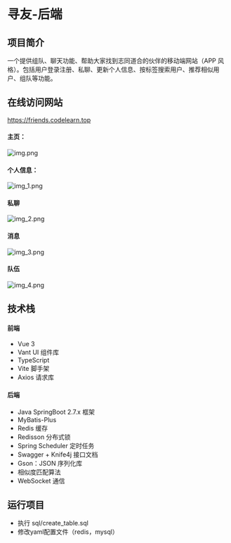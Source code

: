 # 寻友-后端

## 项目简介
一个提供组队、聊天功能、帮助大家找到志同道合的伙伴的移动端网站（APP 风格）。包括用户登录注册、私聊、更新个人信息、按标签搜索用户、推荐相似用户、组队等功能。

## 在线访问网站
https://friends.codelearn.top

#### 主页：
![img.png](img/img.png)
#### 个人信息：
![img_1.png](img/img_1.png)
#### 私聊
![img_2.png](img/img_2.png)
#### 消息
![img_3.png](img/img_3.png)
#### 队伍
![img_4.png](img/img_4.png)
## 技术栈
#### 前端
- Vue 3
- Vant UI 组件库
- TypeScript
- Vite 脚手架
- Axios 请求库
#### 后端
- Java SpringBoot 2.7.x 框架
- MyBatis-Plus
- Redis 缓存
- Redisson 分布式锁
- Spring Scheduler 定时任务
- Swagger + Knife4j 接口文档
- Gson：JSON 序列化库
- 相似度匹配算法
- WebSocket 通信

## 运行项目
- 执行 sql/create_table.sql
- 修改yaml配置文件（redis，mysql）